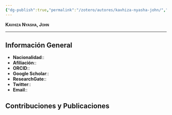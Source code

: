 ```yaml
---
{"dg-publish":true,"permalink":"/zotero/autores/kavhiza-nyasha-john/","tags":["#autor","#researcher"]}
---
```



<span style="font-variant:small-caps; font-weight: bold;"> Kavhiza Nyasha, John </span>

---


## Información General

- **Nacionalidad**:: 
- **Afiliación**:: 
- **ORCID**:: 
- **Google Scholar**:: 
- **ResearchGate**:: 
- **Twitter**:: 
- **Email**::
  
## Contribuciones y Publicaciones






